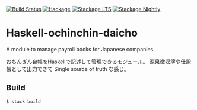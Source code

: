 [![Build Status](https://travis-ci.org/arowM/haskell-ochinchin-daicho.svg?branch=master)](https://travis-ci.org/arowM/haskell-ochinchin-daicho)
[![Hackage](https://img.shields.io/hackage/v/ochinchin-daicho.svg)](https://hackage.haskell.org/package/ochinchin-daicho)
[![Stackage LTS](http://stackage.org/package/ochinchin-daicho/badge/lts)](http://stackage.org/lts/package/ochinchin-daicho)
[![Stackage Nightly](http://stackage.org/package/ochinchin-daicho/badge/nightly)](http://stackage.org/nightly/package/ochinchin-daicho)

# Haskell-ochinchin-daicho

A module to manage payroll books for Japanese companies.

おちんぎん台帳をHaskellで記述して管理できるモジュール。
源泉徴収簿や仕訳帳として出力できて Single source of truth な感じ。

## Build

```bash
$ stack build
```
